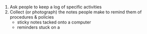 1. Ask people to keep a log of specific activities
2. Collect (or photograph) the notes people make to remind them of procedures & policies
	- sticky notes tacked onto a computer
	- reminders stuck on a 
